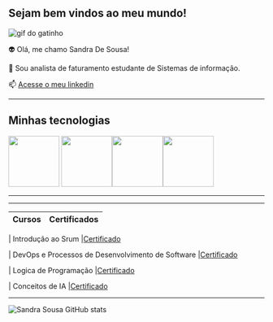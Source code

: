 ## Sejam  bem vindos ao meu mundo!

![gif do gatinho](https://media1.tenor.com/m/fn1jYTSFywkAAAAC/cat-typing.gif)


👽 Olá, me chamo Sandra De Sousa!

📃 Sou analista de faturamento
 estudante de Sistemas de informação.

 📫 [Acesse o meu linkedin](https://www.linkedin.com/in/sandra-sousa-2a866729a)

 ----------

 ## Minhas tecnologias


  <img src= "https://cdn.jsdelivr.net/gh/devicons/devicon@latest/icons/amazonwebservices/amazonwebservices-plain-wordmark.svg" width="100px"> <img src="https://cdn.jsdelivr.net/gh/devicons/devicon@latest/icons/javascript/javascript-original.svg" width="100px"><img src="https://cdn.jsdelivr.net/gh/devicons/devicon@latest/icons/java/java-original.svg" width="100px" ><img src="https://cdn.jsdelivr.net/gh/devicons/devicon@latest/icons/git/git-original-wordmark.svg" width="100px">
   

  ----------
  
  ----------
   | Cursos | Certificados |
   |--------|--------------|
    

 | Introdução ao Srum |[Certificado](https://hermes.dio.me/certificates/ASPBMROH.pdf)

 | DevOps e Processos de Desenvolvimento de Software |[Certificado](https://hermes.dio.me/certificates/LVPRVZKQ.pdf)

 | Logica de Programação |[Certificado](https://hermes.dio.me/certificates/XFB05DLD.pdf)

 | Conceitos de IA |[Certificado](https://hermes.dio.me/certificates/MUNSLGXN.pdf)

-------------------------
![Sandra Sousa GitHub stats](https://github-readme-stats.vercel.app/api?username=sandrasous&show_icons=true&theme=radical)



<!--
**SandraSous/Sandrasous** is a ✨ _special_ ✨ repository because its `README.md` (this file) appears on your GitHub profile.

Here are some ideas to get you started:

- 🔭 I’m currently working on ...
- 🌱 I’m currently learning ...
- 👯 I’m looking to collaborate on ...
- 🤔 I’m looking for help with ...
- 💬 Ask me about ...
- 📫 How to reach me: ...
- 😄 Pronouns: ...
- ⚡ Fun fact: ...
-->
